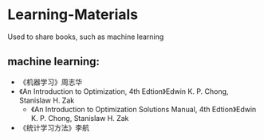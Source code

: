 # Learning-Materials
Used to share books, such as machine learning

## machine learning:
- 《机器学习》周志华
- 《An Introduction to Optimization, 4th Edtion》Edwin K. P. Chong, Stanislaw H. Zak
  - 《An Introduction to Optimization Solutions Manual, 4th Edtion》Edwin K. P. Chong, Stanislaw H. Zak
- 《统计学习方法》李航